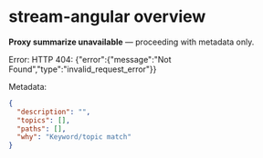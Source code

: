 # stream-angular overview

**Proxy summarize unavailable** — proceeding with metadata only.

Error: HTTP 404: {"error":{"message":"Not Found","type":"invalid_request_error"}}

Metadata:
```json
{
  "description": "",
  "topics": [],
  "paths": [],
  "why": "Keyword/topic match"
}
```